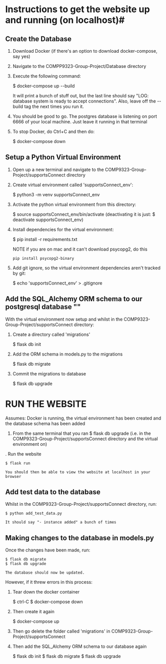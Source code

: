 # Instructions to get the website up and running (on localhost)#


## Create the Database ##

1. Download Docker (if there's an option to download docker-compose, say yes)
2. Navigate to the COMPP9323-Group-Project/Database directory
3. Execute the following command:
    
    $ docker-compose up --build 

    It will print a bunch of stuff out, but the last line should say "LOG:  database system is ready to accept connections". Also, leave off the --build tag the next times you run it.

4. You should be good to go. The postgres database is listening on port 6666 of your local machine. Just leave it running in that terminal
5. To stop Docker, do Ctrl+C and then do:
    
    $ docker-compose down

## Setup a Python Virtual Environment ##


1. Open up a new terminal and navigate to the COMP9323-Group-Project/supportsConnect directory
2. Create virtual environment called 'supportsConnect_env': 

    $ python3 -m venv supportsConnect_env

3. Activate the python virtual environment from this directory: 
    
    $ source supportsConnect_env/bin/activate      (deactivating it is just: $ deactivate supportsConnect_env)

4. Install dependencies for the virtual environment:
    
    $ pip install -r requirements.txt

    NOTE if you are on mac and it can't download psycopg2, do this
    ```
    pip install psycopg2-binary
    ```

5. Add git ignore, so the virtual environment dependencies aren't tracked by git:

    $ echo 'supportsConnect_env' > .gitignore


## Add the SQL_Alchemy ORM schema to our postgresql database ""

With the virtual environment now setup and whilst in the COMP9323-Group-Project/supportsConnect directory:

1. Create a directory called 'migrations' 

	$ flask db init      

2. Add the ORM schema in models.py to the migrations

	$ flask db migrate   

3. Commit the migrations to database

	$ flask db upgrade   


# RUN THE WEBSITE #

Assumes: Docker is running, the virtual environment has been created and the database schema has been added

1. From the same terminal that you ran $ flask db upgrade (i.e. in the COMP9323-Group-Project/supportsConnect directory and the virtual environment on)

. Run the website

    $ flask run

    You should then be able to view the website at localhost in your browser


## Add test data to the database ##

Whilst in the COMP9323-Group-Project/supportsConnect directory, run:

    $ python add_test_data.py
    
    It should say "- instance added" a bunch of times

## Making changes to the database in models.py ##

Once the changes have been made, run:
    
    $ flask db migrate 
    $ flask db upgrade 

    The database should now be updated. 

However, if it threw errors in this process:
    
1. Tear down the docker container

    $ ctrl-C
    $ docker-compose down 

2. Then create it again

    $ docker-compose up

3. Then go delete the folder called 'migrations' in COMP9323-Group-Project/supportsConnect
4. Then add the SQL_Alchemy ORM schema to our database again

    $ flask db init
    $ flask db migrate 
    $ flask db upgrade





